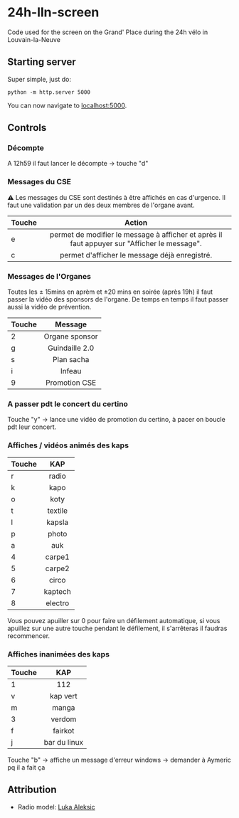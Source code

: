 # 24h-lln-screen

Code used for the screen on the Grand' Place during the 24h vélo in Louvain-la-Neuve

## Starting server

Super simple, just do:

```console
python -m http.server 5000
```

You can now navigate to [localhost:5000](localhost:5000).

## Controls
### Décompte
A 12h59 il faut lancer le décompte -> touche "d"
### Messages du CSE
⚠️ Les messages du CSE sont destinés à être affichés en cas d'urgence. Il faut une validation par un des deux membres de l'organe avant.

| Touche | Action |
| :---------------  |:---------------:|
| e  |    permet de modifier le message à afficher et après il faut appuyer sur "Afficher le message".     |
| c  |    permet d'afficher le message déjà enregistré.     |


### Messages de l'Organes
Toutes les ± 15mins en aprèm et ±20 mins en soirée (après 19h) il faut passer la vidéo des sponsors de l'organe.
De temps en temps il faut passer aussi la vidéo de prévention.

| Touche | Message |
| :---------------  |:---------------:|
| 2  |    Organe sponsor     |
| g  |    Guindaille 2.0     |
| s  |    Plan sacha         |
| i  |    Infeau             |
| 9  |    Promotion CSE      |

### A passer pdt le concert du certino
Touche "y" -> lance une vidéo de promotion du certino, à pacer on boucle pdt leur concert.
### Affiches / vidéos animés des kaps
| Touche | KAP |
| :---------------  |:---------------:|
| r  |    radio     |
| k  |    kapo      |
| o  |    koty      |
| t  |    textile   |
| l  |    kapsla    |
| p  |    photo     |
| a  |    auk       |
| 4  |    carpe1    |
| 5  |    carpe2    |
| 6  |    circo     |
| 7  |    kaptech     |
| 8  |    electro     |

Vous pouvez apuiller sur 0 pour faire un défilement automatique, si vous apuillez sur une autre touche pendant le défilement, il s'arrêteras il faudras recommencer.

### Affiches inanimées des kaps
| Touche | KAP |
| :---------------  |:---------------:|
| 1  |    112       |
| v  |    kap vert  |
| m  |    manga     |
| 3  |    verdom    |
| f  |    fairkot   |
| j  |    bar du linux   |

Touche "b" -> affiche un message d'erreur windows -> demander à Aymeric pq il a fait ça


## Attribution
- Radio model: [Luka Aleksic](https://aleksicluka.itch.io/low-poly-retro-radio)
